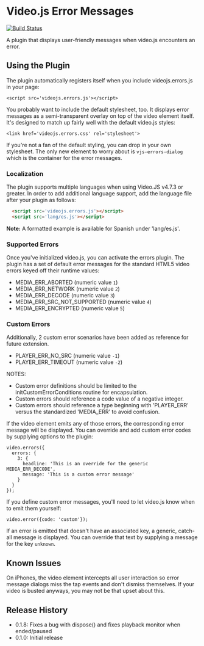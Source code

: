 Video.js Error Messages
=======================
[![Build Status](https://travis-ci.org/brightcove/videojs-errors.svg?branch=master)](https://travis-ci.org/brightcove/videojs-errors)

A plugin that displays user-friendly messages when video.js encounters an error.

Using the Plugin
----------------
The plugin automatically registers itself when you include videojs.errors.js in your page:

    <script src='videojs.errors.js'></script>

You probably want to include the default stylesheet, too. It displays error messages as a semi-transparent overlay on top of the video element itself. It's designed to match up fairly well with the default video.js styles:

    <link href='videojs.errors.css' rel='stylesheet'>

If you're not a fan of the default styling, you can drop in your own stylesheet. The only new element to worry about is `vjs-errors-dialog` which is the container for the error messages.

### Localization
The plugin supports multiple languages when using Video.JS v4.7.3 or greater. In order to add additional language support, add the language file after your plugin as follows:

```html
  <script src='videojs.errors.js'></script>
  <script src='lang/es.js'></script>
```
   
**Note:** A formatted example is available for Spanish under 'lang/es.js'.

### Supported Errors

Once you've initialized video.js, you can activate the errors plugin. The plugin has a set of default error messages for the standard HTML5 video errors keyed off their runtime values:

- MEDIA_ERR_ABORTED (numeric value `1`)
- MEDIA_ERR_NETWORK (numeric value `2`)
- MEDIA_ERR_DECODE (numeric value `3`)
- MEDIA_ERR_SRC_NOT_SUPPORTED (numeric value `4`)
- MEDIA_ERR_ENCRYPTED (numeric value `5`)

### Custom Errors

Additionally, 2 custom error scenarios have been added as reference for future extension. 

- PLAYER_ERR_NO_SRC (numeric value `-1`)
- PLAYER_ERR_TIMEOUT (numeric value `-2`)

NOTES: 

- Custom error definitions should be limited to the initCustomErrorConditions routine for encapsulation.
- Custom errors should reference a code value of a negative integer.
- Custom errors should reference a type beginning with 'PLAYER_ERR' versus the standardized 'MEDIA_ERR' to avoid confusion.

If the video element emits any of those errors, the corresponding error message will be displayed. You can override and add custom error codes by supplying options to the plugin:

    video.errors({
      errors: {
        3: {
          headline: 'This is an override for the generic MEDIA_ERR_DECODE',
          message: 'This is a custom error message'
        }
      }
    });

If you define custom error messages, you'll need to let video.js know when to emit them yourself:

    video.error({code: 'custom'});

If an error is emitted that doesn't have an associated key, a generic, catch-all message is displayed. You can override that text by supplying a message for the key `unknown`.

Known Issues
------------
On iPhones, the video element intercepts all user interaction so error message dialogs miss the tap events and don't dismiss themselves. If your video is busted anyways, you may not be that upset about this.


## Release History
 - 0.1.8: Fixes a bug with dispose() and fixes playback monitor when ended/paused
 - 0.1.0: Initial release

